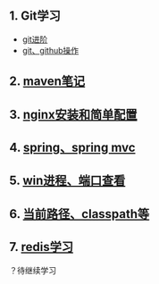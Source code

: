 ## 1. Git学习
- [git进阶](git进阶.md)
- [git、github操作](./git、github操作.md)
## 2. [maven笔记](./maven笔记.md)
## 3. [nginx安装和简单配置](./nginx安装和简单配置.txt)
## 4. [spring、spring mvc](./spring、spring-mvc.txt)
## 5. [win进程、端口查看](./win进程、端口查看.txt)
## 6. [当前路径、classpath等](当前路径、classpath等.md)
## 7. [redis学习](redis学习.md)
  ？待继续学习
